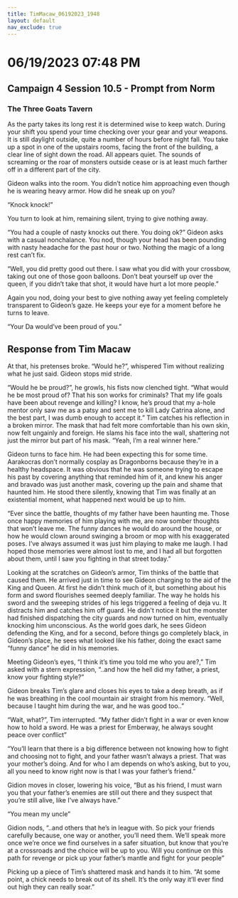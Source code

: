 ```yaml
---
title: TimMacaw_06192023_1948
layout: default
nav_exclude: true
---
```


# 06/19/2023 07:48 PM
## Campaign 4 Session 10.5 - Prompt from Norm
### The Three Goats Tavern

As the party takes its long rest it is determined wise to keep watch.  During your shift you spend your time checking over your gear and your weapons.  It is still daylight outside, quite a number of hours before night fall.  You take up a spot in one of the upstairs rooms, facing the front of the building, a clear line of sight down the road.  All appears quiet. The sounds of screaming or the roar of monsters outside cease or is at least much farther off in a different part of the city.

Gideon walks into the room.  You didn’t notice him approaching even though he is wearing heavy armor.  How did he sneak up on you?

“Knock knock!”

You turn to look at him, remaining silent, trying to give nothing away.

“You had a couple of nasty knocks out there.  You doing ok?” Gideon asks with a casual nonchalance.
You nod, though your head has been pounding with nasty headache for the past hour or two.
Nothing the magic of a long rest can’t fix.

“Well, you did pretty good out there.  I saw what you did with your crossbow, taking out one of those goon balloons.  Don’t beat yourself up over the queen, if you didn’t take that shot, it would have hurt a lot more people.”

Again you nod, doing your best to give nothing away yet feeling completely transparent to Gideon’s gaze.  He keeps your eye for a moment before he turns to leave.

“Your Da would’ve been proud of you.”

## Response from Tim Macaw
At that, his pretenses broke. “Would he?”, whispered Tim without realizing what he just said. Gideon stops mid stride. 

“Would he be proud?”, he growls, his fists now clenched tight. “What would he be most proud of? That his son works for criminals? That my life goals have been about revenge and killing? I know, he’s proud that my a-hole mentor only saw me as a patsy and sent me to kill Lady Catrina alone, and the best part, I was dumb enough to accept it.” Tim catches his reflection in a broken mirror. The mask that had felt more comfortable than his own skin, now felt ungainly and foreign. He slams his face into the wall, shattering not just the mirror but part of his mask. “Yeah, I’m a real winner here.” 

Gideon turns to face him. He had been expecting this for some time. Aarakocras don’t normally cosplay as Dragonborns because they’re in a healthy headspace. It was obvious that he was someone trying to escape his past by covering anything that reminded him of it, and knew his anger and bravado was just another mask, covering up the pain and shame that haunted him. He stood there silently, knowing that Tim was finally at an existential moment, what happened next would be up to him.

“Ever since the battle, thoughts of my father have been haunting me. Those once happy memories of him playing with me, are now somber thoughts that won’t leave me. The funny dances he would do around the house, or how he would clown around swinging a broom or mop with his exaggerated poses. I’ve always assumed it was just him playing to make me laugh. I had hoped those memories were almost lost to me, and I had all but forgotten about them, until I saw you fighting in that street today.”

Looking at the scratches on Gideon’s armor, Tim thinks of the battle that caused them. He arrived just in time to see Gideon charging to the aid of the King and Queen. At first he didn’t think much of it, but something about his form and sword flourishes seemed deeply familiar. The way he holds his sword and the sweeping strides of his legs triggered a feeling of deja vu. It distracts him and catches him off guard. He didn't notice it but the monster had finished dispatching  the city guards and now turned on him, eventually knocking him unconscious. As the world goes dark, he sees Gideon defending the King, and for a second, before things go completely black, in Gideon’s place, he sees what looked like his father, doing the exact same “funny dance” he did in his memories.

Meeting Gideon’s eyes, “I think it’s time you told me who you are?,” Tim asked with a stern expression, “..and how the hell did my father, a priest, know your fighting style?”

Gideon breaks Tim’s glare and closes his eyes to take a deep breath, as if he was breathing in the cool mountain air straight from his memory. “Well, because I taught him during the war, and he was good too..”

“Wait, what?”, Tim interrupted.  “My father didn’t fight in a war or even know how to hold a sword. He was a priest for Emberway, he always sought peace over conflict” 

“You’ll learn that there is a big difference between not knowing how to fight and choosing not to fight, and your father wasn’t always a priest. That was your mother’s doing. And for who I am depends on who’s asking, but to you, all you need to know right now is that I was your father’s friend.”

Gidion moves in closer, lowering his voice, “But as his friend, I must warn you that your father’s enemies are still out there and they suspect that you’re still alive, like I've always have.” 

“You mean my uncle”

Gidion nods, “..and others that he’s in league with. So pick your friends carefully because, one way or another, you’ll need them. We’ll speak more once we’re once we find ourselves in a safer situation, but know that you’re at a crossroads and the choice will be up to you. Will you continue on this path for revenge or pick up your father’s mantle and fight for  your people”

Picking up a piece of Tim’s shattered mask and hands it to him. “At some point, a chick needs to break out of its shell. It’s the only way it’ll ever find out high they can really soar.”